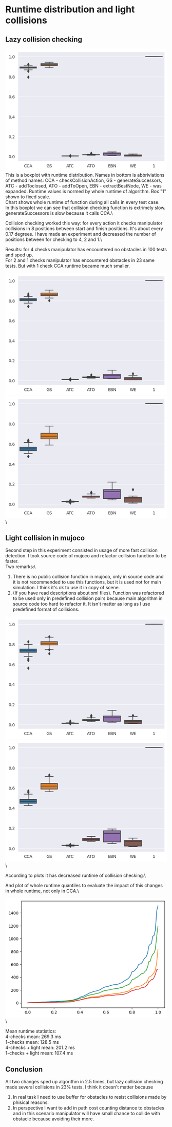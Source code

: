# Runtime distribution and light collisions

## Lazy collision checking

![](pictures/1/8-checks.png)\
This is a boxplot with runtime distribution. Names in bottom is abbriviations of method names: CCA - checkCollisionAction, GS - generateSuccessors, ATC - addToclosed, ATO - addToOpen, EBN - extractBestNode, WE - was expanded. Runtime values is normed by whole runtime of algorithm. Box "1" shown to fixed scale.\
Chart shows whole runtime of function during all calls in every test case.\
In this boxplot we can see that collision checking function is extrimely slow. generateSuccessors is slow because it calls CCA.\

Collision checking worked this way: for every action it checks manipulator collisions in 8 positions between start and finish positions. It's about every 0.17 degrees. I have made an experiment and decreased the number of positions between for checking to 4, 2 and 1.\

Results: for 4 checks manipulator has encountered no obstacles in 100 tests and sped up.\
For 2 and 1 checks manipulator has encountered obstacles in 23 same tests. But with 1 check CCA runtime became much smaller.

![](pictures/1/4-checks.png)\
![](pictures/1/1-checks.png)\

## Light collision in mujoco

Second step in this experiment consisted in usage of more fast collision detection. I took source code of mujoco and refactor collision function to be faster.\
Two remarks:\
1. There is no public collision function in mujoco, only in source code and it is not recommended to use this functions, but it is used not for main simulation. I think it's ok to use it in copy of scene.
2. (If you have read descriptions about xml files). Function was refactored to be used only in predefined collision pairs because main algorithm in source code too hard to refactor it. It isn't matter as long as I use predefined format of collisions.

![](pictures/1/4-checks_light-collision.png)\
![](pictures/1/1-checks_light-collision.png)\

According to plots it has decreased runtime of collision checking.\

And plot of whole runtime quantiles to evaluate the impact of this changes in whole runtime, not only in CCA.\

![](pictures/1/full.png)\

Mean runtime statistics:\
4-checks mean: 269.3 ms\
1-checks mean: 128.5 ms\
4-checks + light mean: 201.2 ms\
1-checks + light mean: 107.4 ms

## Conclusion
All two changes sped up algorithm in 2.5 times, but lazy collision checking made several collisions in 23% tests. I think it doesn't matter because
1.  In real task I need to use buffer for obstacles to resist collisions made by phisical reasons.
2. In perspective I want to add in path cost counting distance to obstacles and in this scenario manipulator will have small chance to collide with obstacle because avoiding their more.
